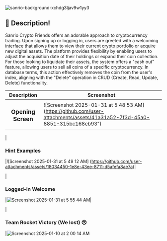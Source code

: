 ![sanrio-background-xchdg3ljav9w1yy3](https://github.com/user-attachments/assets/ed34a0ad-826e-4cef-a35f-14a7469f8339)

## 📝 Description!
Sanrio Crypto Friends offers an adorable approach to cryptocurrency trading. Upon signing up or logging in, users are greeted with a welcoming interface that allows them to view their current crypto portfolio or acquire new digital assets. The platform provides flexibility by enabling users to adjust the acquisition date of their holdings or expand their coin collection. For those looking to liquidate their assets, the system offers a "cash out" feature, allowing users to sell all coins of a specific cryptocurrency. In database terms, this action effectively removes the coin from the user's index, aligning with the "Delete" operation in CRUD (Create, Read, Update, Delete) functionality.

Description | Screenshot | 
  |:-------------:| -----------|
  |<h3>Opening Screen</h3>|![Screenshot 2025-01-31 at 5 48 53 AM] (https://github.com/user-attachments/assets/41a31a52-7f3d-45a0-8851-315bc168eb93")|

  |<h3>Hint Examples</h3>|![Screenshot 2025-01-31 at 5 49 12 AM] (https://github.com/user-attachments/assets/18034450-1e8e-43ee-8711-d5afefa8ae7a)|

  |<h3>Logged-in Welcome</h3>|![Screenshot 2025-01-31 at 5 55 44 AM](https://github.com/user-attachments/assets/54a9844a-b796-43a2-923c-ed220dc410bd)|

  |<h3>Team Rocket Victory (We lost) 😢</h3>|![Screenshot 2025-01-10 at 2 00 14 AM](https://github.com/user-attachments/assets/0ae54f62-d6e7-4696-a743-3d750f242e43)


 
